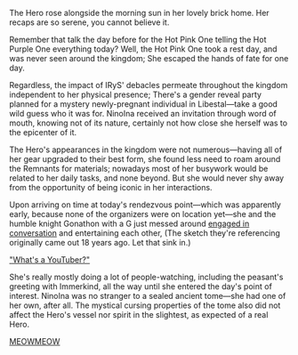 The Hero rose alongside the morning sun in her lovely brick home. Her recaps are so serene, you cannot believe it.

Remember that talk the day before for the Hot Pink One telling the Hot Purple One everything today? Well, the Hot Pink One took a rest day, and was never seen around the kingdom; She escaped the hands of fate for one day.

Regardless, the impact of IRyS' debacles permeate throughout the kingdom independent to her physical presence; There's a gender reveal party planned for a mystery newly-pregnant individual in Libestal—take a good wild guess who it was for. NinoIna received an invitation through word of mouth, knowing not of its nature, certainly not how close she herself was to the epicenter of it.

The Hero's appearances in the kingdom were not numerous—having all of her gear upgraded to their best form, she found less need to roam around the Remnants for materials; nowadays most of her busywork would be related to her daily tasks, and none beyond. But she would never shy away from the opportunity of being iconic in her interactions.

Upon arriving on time at today's rendezvous point—which was apparently early, because none of the organizers were on location yet—she and the humble knight Gonathon with a G just messed around [engaged in conversation](https://youtu.be/EkwigIYpcdI?t=895s) and entertaining each other, (The sketch they're referencing originally came out 18 years ago. Let that sink in.)

["What's a YouTuber?"](#embed:https://youtu.be/EkwigIYpcdI?t=1382s)

She's really mostly doing a lot of people-watching, including the peasant's greeting with Immerkind, all the way until she entered the day's point of interest. NinoIna was no stranger to a sealed ancient tome—she had one of her own, after all. The mystical cursing properties of the tome also did not affect the Hero's vessel nor spirit in the slightest, as expected of a real Hero.

[MEOWMEOW](#embed:https://youtu.be/EkwigIYpcdI?t=4685s)
